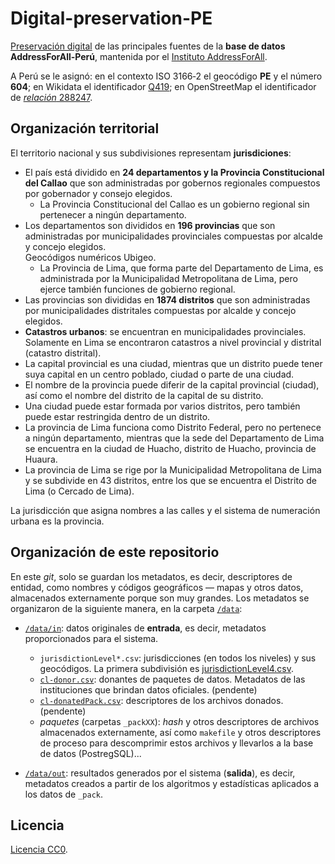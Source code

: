 # Digital-preservation-PE
[Preservación digital](https://en.wikipedia.org/wiki/Digital_preservation) de las principales fuentes de la **base de datos AddressForAll-Perú**, mantenida por el [Instituto AddressForAll](http://addressforall.org/).

A Perú se le asignó: en el contexto ISO&nbsp;3166&#8209;2 el geocódigo **PE** y el número **604**; en Wikidata el identificador [Q419](http://wikidata.org/entity/Q419); en OpenStreetMap el identificador de [*relación* 288247](http://osm.org/relation/288247).

## Organización territorial
El territorio nacional y sus subdivisiones representam **jurisdiciones**:

- El país está dividido en **24 departamentos y la Provincia Constitucional del Callao** que son administradas por gobernos regionales compuestos por gobernador y consejo elegidos.
  - La Provincia Constitucional del Callao es un gobierno regional sin pertenecer a ningún departamento.
- Los departamentos son divididos en **196 provincias** que son administradas por municipalidades provinciales compuestas por alcalde y concejo elegidos. <br/>Geocódigos numéricos Ubigeo.
  - La Provincia de Lima, que forma parte del Departamento de Lima, es administrada por la Municipalidad Metropolitana de Lima, pero ejerce también funciones de gobierno regional.
- Las provincias son divididas en **1874 distritos** que son administradas por municipalidades distritales compuestas por alcalde y concejo elegidos.
- **Catastros urbanos**: se encuentran en municipalidades provinciales. Solamente en Lima se encontraron catastros a nivel provincial y distrital (catastro distrital).
- La capital provincial es una ciudad, mientras que un distrito puede tener suya capital en un centro poblado, ciudad o parte de una ciudad.
- El nombre de la provincia puede diferir de la capital provincial (ciudad), así como el nombre del distrito de la capital de su distrito.
- Una ciudad puede estar formada por varios distritos, pero también puede estar restringida dentro de un distrito.
- La provincia de Lima funciona como Distrito Federal, pero no pertenece a ningún departamento, mientras que la sede del Departamento de Lima se encuentra en la ciudad de Huacho, distrito de Huacho, provincia de Huaura.
- La provincia de Lima se rige por la Municipalidad Metropolitana de Lima y se subdivide en 43 distritos, entre los que se encuentra el Distrito de Lima (o Cercado de Lima).

La jurisdicción que asigna nombres a las calles y el sistema de numeración urbana es la provincia.

## Organización de este repositorio

En este *git*, solo se guardan los metadatos, es decir, descriptores de entidad, como nombres y códigos geográficos &mdash; mapas y otros datos, almacenados externamente porque son muy grandes. Los metadatos se organizaron de la siguiente manera, en la carpeta [`/data`](./data):

* [`/data/in`](./data/in): datos originales de **entrada**, es decir, metadatos proporcionados para el sistema.
   * `jurisdictionLevel*.csv`:  jurisdicciones (en todos los niveles) y sus geocódigos. La primera subdivisión es [jurisdictionLevel4.csv](./data/in/jurisdictionLevel4.csv).
   * [`cl-donor.csv`](./data/in/cl-donor.csv): donantes de paquetes de datos. Metadatos de las instituciones que brindan datos oficiales. (pendente)
   * [`cl-donatedPack.csv`](./data/in/cl-donatedPack.csv): descriptores de los archivos donados. (pendente)
   * *paquetes* (carpetas `_packXX`): *hash*  y otros descriptores de archivos almacenados externamente, así como `makefile` y otros descriptores de proceso para descomprimir estos archivos y llevarlos a la base de datos (PostregSQL)... 

* [`/data/out`](./data/out): resultados generados por el sistema (**salida**), es decir, metadatos creados a partir de los algoritmos y estadísticas aplicados a los datos de `_pack`.

## Licencia
[Licencia CC0](https://creativecommons.org/publicdomain/zero/1.0/deed.es).

